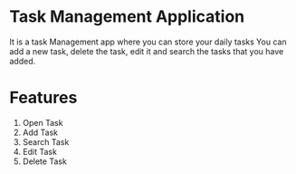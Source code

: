 # Task Management Application

It is a task Management app where you can store your daily tasks
You can add a new task, delete the task, edit it and search the tasks that you have added.

# Features

1. Open Task
2. Add Task
3. Search Task
4. Edit Task
5. Delete Task
